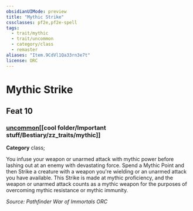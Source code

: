 ```yaml
---
obsidianUIMode: preview
title: "Mythic Strike"
cssclasses: pf2e,pf2e-spell
tags:
  - trait/mythic
  - trait/uncommon
  - category/class
  - remaster
aliases: "Item.9CdVl1Qa33rn3e7t"
license: ORC
---
```

# Mythic Strike
## Feat 10
### [uncommon](cool%20folder/Important%20stuff/Bestiary/zz_traits/uncommon.md "Uncommon Rarity Trait")[[cool folder/Important stuff/Bestiary/zz_traits/mythic]]

**Category** class; 




You infuse your weapon or unarmed attack with mythic power before lashing out at an enemy with devastating force. Spend a Mythic Point and then Strike a creature with a weapon you're wielding or an unarmed attack you have available. This Strike is made at mythic proficiency, and the weapon or unarmed attack counts as a mythic weapon for the purposes of overcoming mythic resistance or mythic immunity.

*Source: Pathfinder War of Immortals*
*ORC*